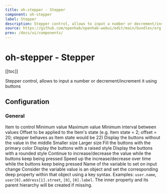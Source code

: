 ```yaml
---
title: oh-stepper - Stepper
component: oh-stepper
label: Stepper
description: Stepper control, allows to input a number or decrement/increment it using buttons
source: https://github.com/openhab/openhab-webui/edit/main/bundles/org.openhab.ui/doc/components/oh-stepper.md
prev: /docs/ui/components/
---
```


# oh-stepper - Stepper

<!-- Put a screenshot here if relevant:
![](./images/oh-stepper/header.jpg)
-->

[[toc]]

<!-- Note: you can overwrite the definition-provided description and add your own intro/additional sections instead -->
<!-- DO NOT REMOVE the following comments if you intend to keep the definition-provided description -->
<!-- GENERATED componentDescription -->
Stepper control, allows to input a number or decrement/increment it using buttons
<!-- GENERATED /componentDescription -->

## Configuration

<!-- DO NOT REMOVE the following comments -->
<!-- GENERATED props -->
### General
<div class="props">
<PropGroup label="General">
<PropBlock type="TEXT" name="item" label="Item" context="item">
  <PropDescription>
    Item to control
  </PropDescription>
</PropBlock>
<PropBlock type="DECIMAL" name="min" label="Min">
  <PropDescription>
    Minimum value
  </PropDescription>
</PropBlock>
<PropBlock type="DECIMAL" name="max" label="Max">
  <PropDescription>
    Maximum value
  </PropDescription>
</PropBlock>
<PropBlock type="DECIMAL" name="step" label="Step">
  <PropDescription>
    Minimum interval between values
  </PropDescription>
</PropBlock>
<PropBlock type="DECIMAL" name="offset" label="Offset">
  <PropDescription>
    Offset to be applied to the Item's state (e.g. Item state = 2; offset = 20; stepper behaves as Item state would be 22)
  </PropDescription>
</PropBlock>
<PropBlock type="BOOLEAN" name="buttonsOnly" label="Buttons Only">
  <PropDescription>
    Display the buttons without the value in the middle
  </PropDescription>
</PropBlock>
<PropBlock type="BOOLEAN" name="small" label="Small">
  <PropDescription>
    Smaller size
  </PropDescription>
</PropBlock>
<PropBlock type="BOOLEAN" name="large" label="Large">
  <PropDescription>
    Larger size
  </PropDescription>
</PropBlock>
<PropBlock type="BOOLEAN" name="fill" label="Fill">
  <PropDescription>
    Fill the buttons with the primary color
  </PropDescription>
</PropBlock>
<PropBlock type="BOOLEAN" name="raised" label="Raised">
  <PropDescription>
    Display the buttons with a raised style
  </PropDescription>
</PropBlock>
<PropBlock type="BOOLEAN" name="round" label="Round">
  <PropDescription>
    Display the buttons with a rounded style
  </PropDescription>
</PropBlock>
<PropBlock type="BOOLEAN" name="autorepeat" label="Auto-repeat">
  <PropDescription>
    Continue to increase/decrease the value while the buttons keep being pressed
  </PropDescription>
</PropBlock>
<PropBlock type="BOOLEAN" name="autorepeatDynamic" label="Dynamic Auto-repeat">
  <PropDescription>
    Speed up the increase/decrease over time while the buttons keep being pressed
  </PropDescription>
</PropBlock>
<PropBlock type="TEXT" name="variable" label="Variable">
  <PropDescription>
    Name of the variable to set on input change
  </PropDescription>
</PropBlock>
<PropBlock type="TEXT" name="variableKey" label="Variable Key">
  <PropDescription>
    Consider the variable value is an object and set the corresponding deep property within that object using a key syntax. Examples: <code>user.name</code>, <code>user[0].address[1].street</code>, <code>[0]</code>, <code>[0].label</code>. The inner property and its parent hierarchy will be created if missing.
  </PropDescription>
</PropBlock>
</PropGroup>
</div>


<!-- GENERATED /props -->

<!-- If applicable describe how properties are forwarded to a underlying component from Framework7, ECharts, etc.:
### Inherited Properties

-->

<!-- If applicable describe the slots recognized by the component and what they represent:
### Slots

#### `default`

The contents of the oh-stepper.

-->

<!-- Add as many examples as desired - put the YAML in a details container when it becomes too long (~150/200+ lines):
## Examples

### Example 1

![](./images/oh-stepper/example1.jpg)

```yaml
component: oh-stepper
config:
  prop1: value1
  prop2: value2
```

### Example 2

![](./images/oh-stepper/example2.jpg)

::: details YAML
```yaml
component: oh-stepper
config:
  prop1: value1
  prop2: value2
slots
```
:::

-->

<!-- Try to clean up URLs to the forum (https://community.openhab.org/t/<threadID>[/<postID>] should suffice)
## Community Resources

- [Community Post 1](https://community.openhab.org/t/12345)
- [Community Post 2](https://community.openhab.org/t/23456)
-->
